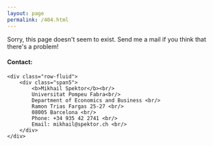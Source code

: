 ```yaml
---
layout: page
permalink: /404.html
---
```


Sorry, this page doesn't seem to exist. Send me a mail if you think that there's a problem!

<div class="container">
<h4><a name="contact"></a>Contact:</h4>

    <div class="row-fluid">
        <div class="span5">
            <b>Mikhail Spektor</b><br/>
            Universitat Pompeu Fabra<br/>
            Department of Economics and Business <br/>
            Ramon Trias Fargas 25-27 <br/>
            08005 Barcelona <br/>
            Phone: +34 935 42 2741 <br/>
            Email: mikhail@spektor.ch <br/>
        </div>
    </div>
</div>
